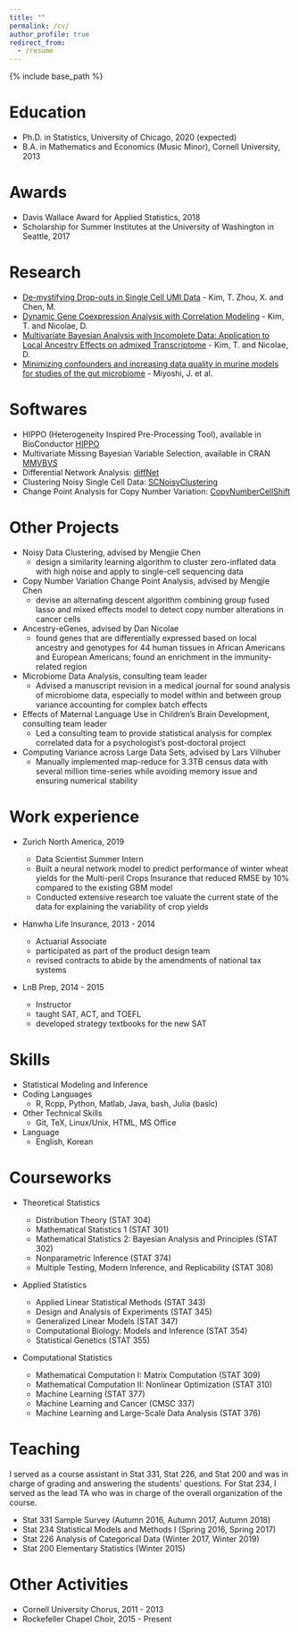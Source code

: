 ```yaml
---
title: ""
permalink: /cv/
author_profile: true
redirect_from:
  - /resume
---
```


{% include base_path %}

<!--%1. [Education](#edu)
%2. [Awards](#awa)
%3. [Research](#res)
%4. [Work Experience](#wor)
%5. [Skills](#ski)
%5. [Courseworks](#cou)
%7. [Teaching](#tea)
%8. [Service](#ser) -->


Education <a name="edu"></a>
======
* Ph.D. in Statistics, University of Chicago, 2020 (expected)
* B.A. in Mathematics and Economics (Music Minor), Cornell University, 2013

Awards <a name="awa"></a>
======
* Davis Wallace Award for Applied Statistics, 2018
* Scholarship for Summer Institutes at the University of Washington in Seattle, 2017


Research <a name="wor"></a>
======
* [De-mystifying Drop-outs in Single Cell UMI Data](https://www.biorxiv.org/content/10.1101/2020.03.31.018911v1) - Kim, T. Zhou, X. and Chen, M. 
* [Dynamic Gene Coexpression Analysis with Correlation Modeling](https://github.com/tk382/diffNet/blob/master/most_recent.pdf) - Kim, T. and Nicolae, D.
* [Multivariate Bayesian Analysis with Incomplete Data: Application to Local Ancestry Effects on admixed Transcriptome](https://github.com/tk382/localAnc/blob/master/later_edit.pdf) - Kim, T. and Nicolae, D.
* [Minimizing confounders and increasing data quality in murine models for studies of the gut microbiome](https://peerj.com/articles/5166/?utm_source=TrendMD&utm_campaign=PeerJ_TrendMD_1&utm_medium=TrendMD) - Miyoshi, J. et al.

Softwares <a name="sof"></a>
======
* HIPPO (Heterogeneity Inspired Pre-Processing Tool), available in BioConductor [HIPPO](https://bioconductor.org/packages/release/bioc/html/HIPPO.html)
* Multivariate Missing Bayesian Variable Selection, available in CRAN [MMVBVS](https://cran.r-project.org/web/packages/MMVBVS/index.html)
* Differential Network Analysis: [diffNet](tk382.github.io/diffNet)
* Clustering Noisy Single Cell Data: [SCNoisyClustering](https://tk382.github.io/SCNoisyClustering)
* Change Point Analysis for Copy Number Variation: [CopyNumberCellShift](https://github.com/tk382/CopyNumberCellShift/blob/master/analysis/writeup/paper/paper.pdf)

Other Projects <a name="res"></a>
======
* Noisy Data Clustering, advised by Mengjie Chen
  * design a similarity learning algorithm to cluster zero-inflated data with high noise and apply to single-cell sequencing data
* Copy Number Variation Change Point Analysis, advised by Mengjie Chen
  * devise an alternating descent algorithm combining group fused lasso and mixed effects model to detect copy number alterations in cancer cells
* Ancestry-eGenes, advised by Dan Nicolae
  * found genes that are differentially expressed based on local ancestry and genotypes for 44 human tissues in African Americans and European Americans; found an enrichment in the immunity-related region
* Microbiome Data Analysis, consulting team leader
  * Advised a manuscript revision in a medical journal for sound analysis of microbiome data, especially to model within and between group variance accounting for complex batch effects 
* Effects of Maternal Language Use in Children’s Brain Development, consulting team leader
  * Led a consulting team to provide statistical analysis for complex correlated data for a psychologist’s post-doctoral project
* Computing Variance across Large Data Sets, advised by Lars Vilhuber
  * Manually implemented map-reduce for 3.3TB census data with several million time-series while avoiding memory issue and ensuring numerical stability


Work experience <a name="wor"></a>
======
* Zurich North America, 2019 
  * Data Scientist Summer Intern
  * Built a neural network model to predict performance of winter wheat yields for the Multi-peril Crops Insurance that reduced RMSE by 10% compared to the existing GBM model
  * Conducted extensive research toe valuate the current state of the data for explaining the variability of crop yields

* Hanwha Life Insurance, 2013 - 2014 
  * Actuarial Associate
  * participated as part of the product design team
  * revised contracts to abide by the amendments of national tax systems

* LnB Prep, 2014 - 2015 
  * Instructor
  * taught SAT, ACT, and TOEFL
  * developed strategy textbooks for the new SAT
  
Skills <a name="ski"></a>
======
* Statistical Modeling and Inference
* Coding Languages
  * R, Rcpp, Python, Matlab, Java, bash, Julia (basic)
* Other Technical Skills
  * Git, TeX, Linux/Unix, HTML, MS Office
* Language
  * English, Korean
  
  
Courseworks <a name="cou"></a>
====== 
* Theoretical Statistics
  * Distribution Theory (STAT 304)
  * Mathematical Statistics 1 (STAT 301)
  * Mathematical Statistics 2: Bayesian Analysis and Principles (STAT 302)
  * Nonparametric Inference (STAT 374)
  * Multiple Testing, Modern Inference, and Replicability (STAT 308)

* Applied Statistics
  * Applied Linear Statistical Methods (STAT 343)
  * Design and Analysis of Experiments (STAT 345)
  * Generalized Linear Models (STAT 347)
  * Computational Biology: Models and Inference (STAT 354)
  * Statistical Genetics (STAT 355)

* Computational Statistics
  * Mathematical Computation I: Matrix Computation (STAT 309)
  * Mathematical Computation II: Nonlinear Optimization (STAT 310)
  * Machine Learning (STAT 377)
  * Machine Learning and Cancer (CMSC 337)
  * Machine Learning and Large-Scale Data Analysis (STAT 376)

  
Teaching <a name="tea"></a>
======
I served as a course assistant in Stat 331, Stat 226, and Stat 200 and was in charge of grading and answering the students' questions. For Stat 234, I served as the lead TA who was in charge of the overall organization of the course.
* Stat 331 Sample Survey (Autumn 2016, Autumn 2017, Autumn 2018)
* Stat 234 Statistical Models and Methods I (Spring 2016, Spring 2017)
* Stat 226 Analysis of Categorical Data (Winter 2017, Winter 2019)
* Stat 200 Elementary Statistics (Winter 2015)

Other Activities <a name="ser"></a>
======
* Cornell University Chorus, 2011 - 2013
* Rockefeller Chapel Choir, 2015 - Present
